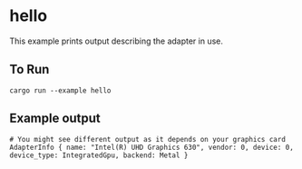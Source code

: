 # hello

This example prints output describing the adapter in use.

## To Run

```
cargo run --example hello
```

## Example output

```
# You might see different output as it depends on your graphics card
AdapterInfo { name: "Intel(R) UHD Graphics 630", vendor: 0, device: 0, device_type: IntegratedGpu, backend: Metal }
```
